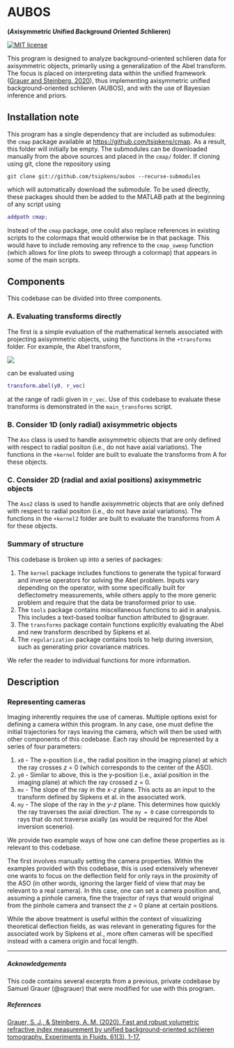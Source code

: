 # AUBOS

**(*A*xisymmetric *U*nified *B*ackground *O*riented *S*chlieren)**

[![MIT license](https://img.shields.io/badge/License-MIT-blue.svg)](https://lbesson.mit-license.org/)

This program is designed to analyze background-oriented schlieren data for axisymmetric objects, primarily using a generalization of the Abel transform. The focus is placed on interpreting data within the unified framework ([Grauer and Steinberg, 2020][GrauerSteinberg20]), thus implementing axisymmetric unified background-oriented schlieren (AUBOS), and with the use of Bayesian inference and priors. 

## Installation note

This program has a single dependency that are included as submodules: the `cmap` package available at https://github.com/tsipkens/cmap. As a result, this folder will initially be empty. The submodules can be downloaded manually from the above sources and placed in the `cmap/` folder. If cloning using git, clone the repository using 

```shell
git clone git://github.com/tsipkens/aubos --recurse-submodules
```

which will automatically download the submodule. To be used directly, these packages should then be added to the MATLAB path at the beginning of any script using

```Matlab
addpath cmap;
```

Instead of the `cmap` package, one could also replace references in existing scripts to the colormaps that would otherwise be in that package. This would have to include removing any refrence to the `cmap_sweep` function (which allows for line plots to sweep through a colormap) that appears in some of the main scripts.   

## Components

This codebase can be divided into three components. 

### A. Evaluating transforms directly

The first is a simple evaluation of the mathematical kernels associated with projecting axisymmetric objects, using the functions in the `+transforms` folder. For example, the Abel transform, 

![](https://latex.codecogs.com/svg.latex?{\epsilon}=\frac{1}{\pi}\int_{y_0}^{R}{\frac{{\delta}(r)r}{\sqrt{y_0^2-r^2}}\text{d}y_0})

can be evaluated using

```Matlab
transform.abel(y0, r_vec)
```

at the range of radii given in `r_vec`. Use of this codebase to evaluate these transforms is demonstrated in the `main_transforms` script. 

### B. Consider 1D (only radial) axisymmetric objects

The `Aso` class is used to handle axisymmetric objects that are only defined with respect to radial positon (i.e., do not have axial variations). The functions in the `+kernel` folder are built to evaluate the transforms from A for these objects. 

### C. Consider 2D (radial and axial positions) axisymmetric objects

The `Aso2` class is used to handle axisymmetric objects that are only defined with respect to radial positon (i.e., do not have axial variations). The functions in the `+kernel2` folder are built to evaluate the transforms from A for these objects. 

### Summary of structure

This codebase is broken up into a series of packages: 

1. The `kernel` package includes functions to generate the typical forward and inverse operators for solving the Abel problem. Inputs vary depending on the operator, with some specifically built for deflectometry measurements, while others apply to the more generic problem and require that the data be transformed prior to use. 
2. The `tools` package contains miscellaneous functions to aid in analysis. This includes a text-based toolbar function attributed to @sgrauer. 
3. The `transforms` package contain functions explicitly evaluating the Abel and new transform described by Sipkens et al.
4. The `regularization` package contains tools to help during inversion, such as generating prior covariance matrices. 

We refer the reader to individual functions for more information. 

## Description

### Representing cameras

Imaging inherently requires the use of cameras. Multiple options exist for defining a camera within this program. In any case, one must define the initial trajectories for rays leaving the camera, which will then be used with other components of this codebase. Each ray should be represented by a series of four parameters: 

1. `x0` - The x-position (i.e., the radial position in the imaging plane) at which the ray crosses *z* = 0 (which corresponds to the center of the ASO). 
2. `y0` - Similar to above, this is the y-position (i.e., axial position in the imaging plane) at which the ray crossed *z* = 0.
3. `mx` - The slope of the ray in the *x*-*z* plane. This acts as an input to the transform defined by Sipkens et al. in the associated work. 
4. `my` - The slope of the ray in the *y*-*z* plane. This determines how quickly the ray traverses the axial direction. The `my = 0` case corresponds to rays that do not traverse axially (as would be required for the Abel inversion scenerio).

We provide two example ways of how one can define these properties as is relevant to this codebase. 

The first involves manually setting the camera properties.  Within the examples provided with this codebase, this is used extensively whenever one wants to focus on the deflection field for only rays in the proximity of the ASO (in other words, ignoring the larger field of view that may be relevant to a real camera). In this case, one can set a camera position and, assuming a pinhole camera, fine the trajector of rays that would original from the pinhole camera and transect the *z* = 0 plane at certain positions. 

While the above treatment is useful within the context of visualizing theoretical deflection fields, as was relevant in generating figures for the associated work by Sipkens et al., more often cameras will be specified instead with a camera origin and focal length. 

--------

##### Acknowledgements

This code contains several excerpts from a previous, private codebase by Samuel Grauer (@sgrauer) that were modified for use with this program. 

##### References

[Grauer, S. J., & Steinberg, A. M. (2020). Fast and robust volumetric refractive index measurement by unified background-oriented schlieren tomography. Experiments in Fluids, 61(3), 1-17.][GrauerSteinberg20]

[GrauerSteinberg20]: https://link.springer.com/article/10.1007/s00348-020-2912-1
